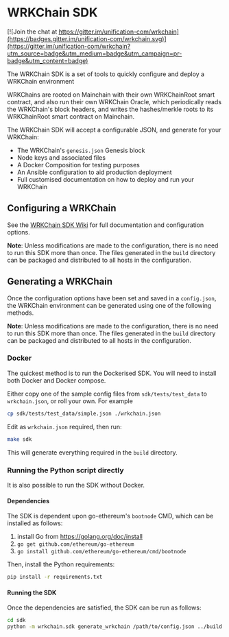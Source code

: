 # WRKChain SDK

[![Join the chat at https://gitter.im/unification-com/wrkchain](https://badges.gitter.im/unification-com/wrkchain.svg)](https://gitter.im/unification-com/wrkchain?utm_source=badge&utm_medium=badge&utm_campaign=pr-badge&utm_content=badge)

The WRKChain SDK is a set of tools to quickly configure and deploy a WRKChain environment

WRKChains are rooted on Mainchain with their own WRKChainRoot smart contract, and also run their own 
WRKChain Oracle, which periodically reads the WRKChain's block headers, and writes the hashes/merkle roots
to its WRKChainRoot smart contract on Mainchain.

The WRKChain SDK will accept a configurable JSON, and generate for your 
WRKChain:

- The WRKChain's `genesis.json` Genesis block
- Node keys and associated files
- A Docker Composition for testing purposes
- An Ansible configuration to aid production deployment
- Full customised documentation on how to deploy and run your WRKChain

## Configuring a WRKChain

See the [WRKChain SDK Wiki](https://github.com/unification-com/wrkchain/wiki) 
for full documentation and configuration options.

**Note**: Unless modifications are made to the configuration, there is no need
to run this SDK more than once. The files generated in the
`build` directory can be packaged and distributed to all hosts in the
configuration.

## Generating a WRKChain

Once the configuration options have been set and saved in a `config.json`, 
the WRKChain environment can be generated using one of the following methods.

**Note**: Unless modifications are made to the configuration, there is no need
to run this SDK more than once. The files generated in the
`build` directory can be packaged and distributed to all hosts in the
configuration.

### Docker

The quickest method is to run the Dockerised SDK. You will need to install both 
Docker and Docker compose.

Either copy one of the sample config files from `sdk/tests/test_data` to
`wrkchain.json`, or roll your own. For example

```bash
cp sdk/tests/test_data/simple.json ./wrkchain.json
```

Edit as `wrkchain.json` required, then run:

```bash
make sdk
```

This will generate everything required in the `build` directory.

### Running the Python script directly

It is also possible to run the SDK without Docker.

#### Dependencies

The SDK is dependent upon
go-ethereum's `bootnode` CMD, which can be installed as follows:

1. install Go from <https://golang.org/doc/install>
2. `go get github.com/ethereum/go-ethereum`
3. `go install github.com/ethereum/go-ethereum/cmd/bootnode`

Then, install the Python requirements:

```bash
pip install -r requirements.txt
```

#### Running the SDK

Once the dependencies are satisfied, the SDK can be run as follows:

```bash
cd sdk
python -m wrkchain.sdk generate_wrkchain /path/to/config.json ../build
```
